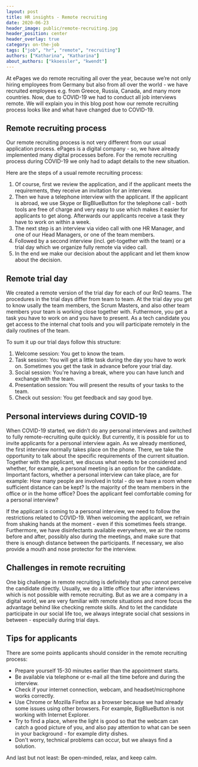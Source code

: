 ```yaml
---
layout: post
title: HR insights - Remote recruiting
date: 2020-06-23
header_image: public/remote-recruiting.jpg
header_position: center
header_overlay: true
category: on-the-job
tags: ["job", "hr", "remote", "recruiting"]
authors: ["Katharina", "Katharina"]
about_authors: ["kkoessler", "kwendt"]
---
```


At ePages we do remote recruiting all over the year, because we’re not only hiring employees from Germany but also from all over the world - we have recruited employees e.g. from Greece, Russia, Canada, and many more countries.
Now, due to COVID-19 we had to conduct all job interviews remote.
We will explain you in this blog post how our remote recruiting process looks like and what have changed due to COVID-19.

## Remote recruiting process

Our remote recruiting process is not very different from our usual application process. 
ePages is a digital company - so, we have already implemented many digital processes before.
For the remote recruiting process during COVID-19 we only had to adapt details to the new situation.

Here are the steps of a usual remote recruiting process:

1. Of course, first we review the application, and if the applicant meets the requirements, they receive an invitation for an interview.
2. Then we have a telephone interview with the applicant. If the applicant is abroad, we use Skype or BigBlueButton for the telephone call - both tools are free of charge and very easy to use which makes it easier for applicants to get along. Afterwards our applicants receive a task they have to work on within a week.
3. The next step is an interview via video call with one HR Manager, and one of our Head Managers, or one of the team members.
4. Followed by a second interview (incl. get-together with the team) or a trial day which we organize fully remote via video call.
5. In the end we make our decision about the applicant and let them know about the decision.

## Remote trial day 

We created a remote version of the trial day for each of our RnD teams.
The procedures in the trial days differ from team to team.
At the trial day you get to know usally the team members, the Scrum Masters, and also other team members your team is working close together with.
Futhermore, you get a task you have to work on and you have to present.
As a tech candidate you get access to the internal chat tools and you will participate remotely in the daily routines of the team.

To sum it up our trial days follow this structure:

1. Welcome session: You get to know the team.
2. Task session: You will get a little task during the day you have to work on. Sometimes you get the task in advance before your trial day.
3. Social session: You're having a break, where you can have lunch and exchange with the team.
4. Presentation session: You will present the results of your tasks to the team.
5. Check out session: You get feedback and say good bye.

## Personal interviews during COVID-19

When COVID-19 started, we didn’t do any personal interviews and switched to fully remote-recruiting quite quickly.
But currently, it is possible for us to invite applicants for a personal interview again.
As we already mentioned, the first interview normally takes place on the phone.
There, we take the opportunity to talk about the specific requirements of the current situation.
Together with the applicant, we discuss what needs to be considered and whether, for example, a personal meeting is an option for the candidate.
Important factors, whether a personal interview can take place, are for example: How many people are involved in total - do we have a room where sufficient distance can be kept? Is the majority of the team members in the office or in the home office? Does the applicant feel comfortable coming for a personal interview?

If the applicant is coming to a personal interview, we need to follow the restrictions related to COVID-19.
When welcoming the applicant, we refrain from shaking hands at the moment - even if this sometimes feels strange.
Furthermore, we have disinfectants available everywhere, we air the rooms before and after, possibly also during the meetings, and make sure that there is enough distance between the participants.
If necessary, we also provide a mouth and nose protector for the interview.

## Challenges in remote recruiting

One big challenge in remote recruiting is definitely that you cannot perceive the candidate directly.
Usually, we do a little office tour after interviews which is not possible with remote recruiting.
But as we are a company in a digital world, we are very familiar with remote situations and more focus the advantage behind like checking remote skills.
And to let the candidate participate in our social life too, we always integrate social chat sessions in between - especially during trial days.

## Tips for applicants

There are some points applicants should consider in the remote recruiting process:

- Prepare yourself 15-30 minutes earlier than the appointment starts.
- Be available via telephone or e-mail all the time before and during the interview.
- Check if your internet connection, webcam, and headset/microphone works correctly.
- Use Chrome or Mozilla Firefox as a browser because we had already some issues using other browsers. For example, BigBlueButton is not working with Internet Explorer.
- Try to find a place, where the light is good so that the webcam can catch a good picture of you, and also pay attention to what can be seen in your background - for example dirty dishes.
- Don't worry, technical problems can occur, but we always find a solution.

And last but not least: Be open-minded, relax, and keep calm.
